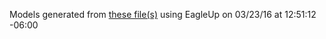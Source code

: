 Models generated from [these file(s)](https://raw.github.com/sparkfun/HX711-Load-Cell-Amplifier/1e5954911f0c19f9393b2342c992d9837403bf46/hardware/SparkFun%20HX711%20Load%20Cell.brd) using EagleUp on 03/23/16 at 12:51:12 -06:00

